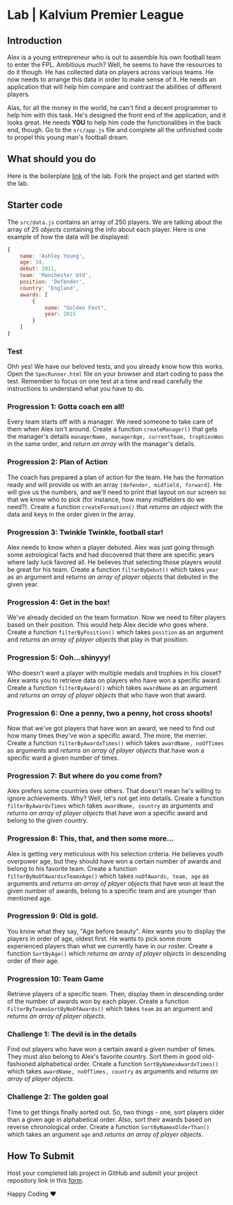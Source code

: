

# Lab | Kalvium Premier League
## Introduction
Alex is a young entrepreneur who is out to assemble his own football team to enter the FPL. Ambitious much? Well, he seems to have the resources to do it though. He has collected data on players across various teams. He now needs to arrange this data in order to make sense of it. He needs an application that will help him compare and contrast the abilities of different players.

Alas, for all the money in the world, he can't find a decent programmer to help him with this task. He's designed the front end of the application, and it looks great. He needs **YOU** to help him code the functionalities in the back end, though. Go to the `src/app.js` file and complete all the unfinished code to propel this young man's football dream.

## What should you do


Here is the boilerplate [link]() of the lab. Fork the project and get started with the lab.

## Starter code

The `src/data.js` contains an array of 250 players. We are talking about the array of 25 _objects_ containing the info about each player. Here is one example of how the data will be displayed:

```javascript
{
    name: 'Ashley Young',
    age: 34,
    debut: 2011,
    team: 'Manchester Utd',
    position: 'Defender',
    country: 'England',
    awards: [
        {
            name: "Golden Foot",
            year: 2015
        }
    ]
}
```

### Test

Ohh yes! We have our beloved tests, and you already know how this works. Open the `SpecRunner.html` file on your browser and start coding to pass the test. Remember to focus on one test at a time and read carefully the instructions to understand what you have to do.

### Progression 1: Gotta coach em all!

Every team starts off with a manager. We need someone to take care of them when Alex isn't around. Create a function `createManager()` that gets the manager's details `managerName, managerAge, currentTeam, trophiesWon` in the same order, and _return an array_ with the manager's details.

### Progression 2: Plan of Action

The coach has prepared a plan of action for the team. He has the formation ready and will provide us with an array `[defender, midfield, forward]`. He will give us the numbers, and we'll need to print that layout on our screen so that we know who to pick (for instance, how many midfielders do we need?). Create a function `createFormation()` that _returns an object_ with the data and keys in the order given in the array.

### Progression 3: Twinkle Twinkle, football star!

Alex needs to know when a player debuted. Alex was just going through some astrological facts and had discovered that there are specific years where lady luck favored all. He believes that selecting those players would be great for his team. Create a function `filterByDebut()` which takes `year` as an argument and _returns an array of player objects_ that debuted in the given year.

### Progression 4: Get in the box!

We've already decided on the team formation. Now we need to filter players based on their position. This would help Alex decide who goes where. Create a function `filterByPosition()` which takes `position` as an argument and _returns an array of player objects_ that play in that position.

### Progression 5: Ooh...shinyyy!

Who doesn't want a player with multiple medals and trophies in his closet? Alex wants you to retrieve data on players who have won a specific award. Create a function `filterByAward()` which takes `awardName` as an argument and _returns an array of player objects_ that who have won that award.

### Progression 6: One a penny, two a penny, hot cross shoots!

Now that we've got players that have won an award, we need to find out how many times they've won a specific award. The more, the merrier. Create a function `filterByAwardxTimes()` which takes `awardName, noOfTimes` as arguments and _returns an array of player objects_ that have won a specific ward a given number of times.

### Progression 7: But where do you come from?

Alex prefers some countries over others. That doesn't mean he's willing to ignore achievements. Why? Well, let's not get into details. Create a function `filterByAwardxTimes` which takes `awardName, country` as arguments and _returns an array of player objects_ that have won a specific award and belong to the given country.

### Progression 8: This, that, and then some more...

Alex is getting very meticulous with his selection criteria. He believes youth overpower age, but they should have won a certain number of awards and belong to his favorite team. Create a function `filterByNoOfAwardsxTeamxAge()` which takes `noOfAwards, team, age` as arguments and _returns an array of player objects_ that have won at least the given number of awards, belong to a specific team and are younger than mentioned age.

### Progression 9: Old is gold.

You know what they say, "Age before beauty". Alex wants you to display the players in order of age, oldest first. He wants to pick some more experienced players than what we currently have in our roster. Create a function `SortByAge()` which _returns an array of player objects_ in descending order of their age.

### Progression 10: Team Game

Retrieve players of a specific team. Then, display them in descending order of the number of awards won by each player. Create a function `FilterByTeamxSortByNoOfAwards()` which takes `team` as an argument and _returns an array of player objects_.

### Challenge 1: The devil is in the details

Find out players who have won a certain award a given number of times. They must also belong to Alex's favorite country. Sort them in good old-fashioned alphabetical order. Create a function `SortByNamexAwardxTimes()` which takes `awardName, noOfTimes, country` as arguments and _returns an array of player objects_.

### Challenge 2: The golden goal

Time to get things finally sorted out. So, two things - one, sort players older than a given age in alphabetical order. Also, sort their awards based on reverse chronological order. Create a function `SortByNamexOlderThan()` which takes an argument `age` and _returns an array of player objects_.

## How To Submit

Host your completed lab project in GitHub and submit your project repository link in this [form](https://docs.google.com/forms/d/1FsIKaMGG8g_xISwHg0oGVQJpgHCXVRQGSQmpytu-b_o/viewform?usp=pp_url&entry.1483932328=CSK101-M2-L78.1).

Happy Coding ❤️


